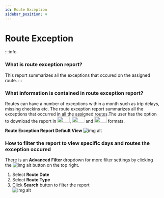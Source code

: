 ```yaml
---
id: Route Exception
sidebar_position: 4
---
```



# Route Exception

:::info
### What is route exception report?
This report summarizes all the exceptions that occured on the assigned route.
:::

### What information is contained in route exception report?

Routes can have a number of exceptions within a month such as trip delays, missing checkins etc. The route exception report summarizes all the exceptions that occurred in all the assigned routes.The user has the option to download the report in <img src='/img/csv-btn.png' height='20px' width='40px'/>, <img src='/img/pdf-btn.png' height='20px' width='40px'/> and <img src='/img/excel-btn.png' height='20px' width='40px'/> formats. <br/>

**Route Exception Report Default View**
![img alt](/img/route-exception-default.png)

### How to filter the report to view specific days and routes the exception occured 
There is an **Advanced Filter** dropdown for more filter settings by clicking the ![img alt](/img/advanced-filter-btn.png) button on the top right. <br/>

1. Select **Route Date**
2. Select **Route Type**
3. Click **Search** button to filter the report <br/>
![img alt](/img/route-exception-filter.png)